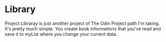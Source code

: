 <h1>Library</h1>

<p>Project Libraray is just another project of The Odin Project path I'm taking. It's pretty much simple. You create book informations that you've read and save it to myList where you change your current data.</p>
